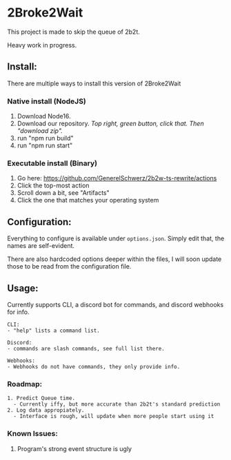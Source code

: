 # 2Broke2Wait

This project is made to skip the queue of 2b2t.

Heavy work in progress.

## Install:

There are multiple ways to install this version of 2Broke2Wait

### Native install (NodeJS)

1. Download Node16.
2. Download our repository. _Top right, green button, click that. Then "download zip"._
3. run "npm run build"
4. run "npm run start"

### Executable install (Binary)

1. Go here: https://github.com/GenerelSchwerz/2b2w-ts-rewrite/actions
2. Click the top-most action
3. Scroll down a bit, see "Artifacts"
4. Click the one that matches your operating system


## Configuration:

Everything to configure is available under `options.json`.
Simply edit that, the names are self-evident.

There are also hardcoded options deeper within the files, I will soon update those to be read from the configuration file.

## Usage:

Currently supports CLI, a discord bot for commands, and discord webhooks for info.

    CLI:
    - "help" lists a command list.

    Discord:
    - commands are slash commands, see full list there.

    Webhooks:
    - Webhooks do not have commands, they only provide info.

### Roadmap:

    1. Predict Queue time.
      - Currently iffy, but more accurate than 2b2t's standard prediction
    2. Log data appropiately.
      - Interface is rough, will update when more people start using it

### Known Issues:

1. Program's strong event structure is ugly

